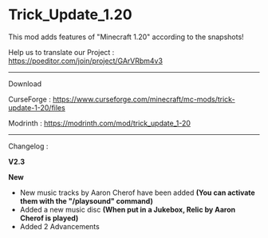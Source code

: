# Trick_Update_1.20
This mod adds features of "Minecraft 1.20" according to the snapshots!

Help us to translate our Project : https://poeditor.com/join/project/GArVRbm4v3

__________________
Download

CurseForge : https://www.curseforge.com/minecraft/mc-mods/trick-update-1-20/files

Modrinth :  https://modrinth.com/mod/trick_update_1-20
__________________

Changelog :

**V2.3**

**New**
- New music tracks by Aaron Cherof have been added **(You can activate them with the "/playsound" command)**
- Added a new music disc **(When put in a Jukebox, Relic by Aaron Cherof is played)**
- Added 2 Advancements

